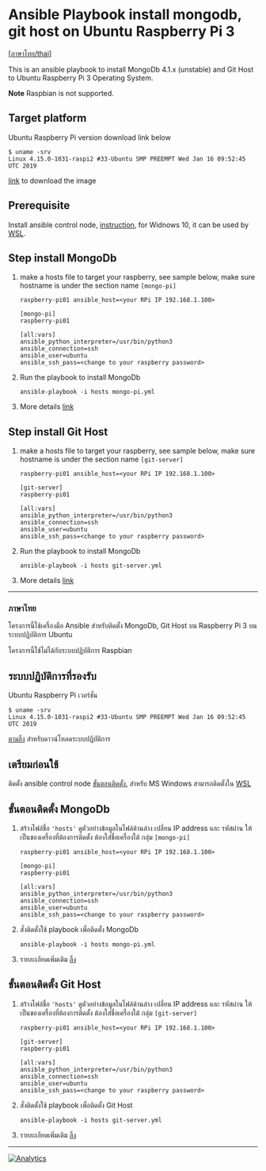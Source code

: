 # Ansible Playbook install mongodb, git host on Ubuntu Raspberry Pi 3
[[ภาษาไทย/thai](#ภาษาไทย)]

This is an ansible playbook to install MongoDb 4.1.x (unstable) and Git Host to Ubuntu Raspberry Pi 3 Operating System.

**Note** Raspbian is not supported.

## Target platform
Ubuntu Raspberry Pi version download link below 
```
$ uname -srv
Linux 4.15.0-1031-raspi2 #33-Ubuntu SMP PREEMPT Wed Jan 16 09:52:45 UTC 2019
```
[link](https://www.ubuntu.com/download/iot/raspberry-pi-2-3) to download the image

## Prerequisite
Install ansible control node, [instruction](https://docs.ansible.com/ansible/latest/installation_guide/intro_installation.html#control-node-requirements), for Widnows 10, it can be used by [WSL](https://docs.microsoft.com/en-us/windows/wsl/install-win10).

## Step install MongoDb
1. make a hosts file to target your raspberry, see sample below, make sure hostname is under the section name ```[mongo-pi]```
    ```
    raspberry-pi01 ansible_host=<your RPi IP 192.168.1.100>

    [mongo-pi]
    raspberry-pi01

    [all:vars]
    ansible_python_interpreter=/usr/bin/python3
    ansible_connection=ssh
    ansible_user=ubuntu
    ansible_ssh_pass=<change to your raspberry password>
    ```
1. Run the playbook to install MongoDb
    ```
    ansible-playbook -i hosts mongo-pi.yml
    ```
1. More details [link](roles/mongodb/README.md)

## Step install Git Host
1. make a hosts file to target your raspberry, see sample below, make sure hostname is under the section name ```[git-server]```
    ```
    raspberry-pi01 ansible_host=<your RPi IP 192.168.1.100>

    [git-server]
    raspberry-pi01

    [all:vars]
    ansible_python_interpreter=/usr/bin/python3
    ansible_connection=ssh
    ansible_user=ubuntu
    ansible_ssh_pass=<change to your raspberry password>
    ```
1. Run the playbook to install MongoDb
    ```
    ansible-playbook -i hosts git-server.yml
    ```
1. More details [link](roles/git-server/README.md)

---

### ภาษาไทย

โครงการนี้ใช้เครื่องมือ Ansible สำหรับติดตั้ง MongoDb, Git Host บน Raspberry Pi 3 บนระบบปฏิบัติการ Ubuntu

โครงการนี้ใช้ไม่ได้กับระบบปฏิบัติการ Raspbian

## ระบบปฏิบัติการที่รองรับ

Ubuntu Raspberry Pi เวอร์ชั่น
```
$ uname -srv
Linux 4.15.0-1031-raspi2 #33-Ubuntu SMP PREEMPT Wed Jan 16 09:52:45 UTC 2019
```
[ตามลิ้ง](https://www.ubuntu.com/download/iot/raspberry-pi-2-3) สำหรับดาวน์โหลดระบบปฏิบัติการ

## เตรียมก่อนใช้

ติดตั้ง ansible control node [ขั้นตอนติดตั้ง](https://docs.ansible.com/ansible/latest/installation_guide/intro_installation.html#control-node-requirements), สำหรับ MS Windows สามารถติดตั้งใน [WSL](https://docs.microsoft.com/en-us/windows/wsl/install-win10)

## ขั้นตอนติดตั้ง MongoDb

1. สร้างไฟล์ชื่อ ```'hosts'``` ดูตัวอย่างข้อมูลในไฟล์ด้านล่าง เปลี่ยน IP address และ รหัสผ่าน ให้เป็นของเครื่องที่ต้องการติดตั้ง ต้องใส่ชื่อเครื่องใต้ กลุ่ม ```[mongo-pi]```
    ```
    raspberry-pi01 ansible_host=<your RPi IP 192.168.1.100>

    [mongo-pi]
    raspberry-pi01

    [all:vars]
    ansible_python_interpreter=/usr/bin/python3
    ansible_connection=ssh
    ansible_user=ubuntu
    ansible_ssh_pass=<change to your raspberry password>
    ```
1. สั่งติดตั้งใช้ playbook เพื่อติดตั้ง MongoDb
    ```
    ansible-playbook -i hosts mongo-pi.yml
    ```
1. รายละเอียดเพิ่มเติม [ลิ้ง](roles/mongodb/README.md)

## ขั้นตอนติดตั้ง Git Host

1. สร้างไฟล์ชื่อ ```'hosts'``` ดูตัวอย่างข้อมูลในไฟล์ด้านล่าง เปลี่ยน IP address และ รหัสผ่าน ให้เป็นของเครื่องที่ต้องการติดตั้ง ต้องใส่ชื่อเครื่องใต้ กลุ่ม ```[git-server]```
    ```
    raspberry-pi01 ansible_host=<your RPi IP 192.168.1.100>

    [git-server]
    raspberry-pi01

    [all:vars]
    ansible_python_interpreter=/usr/bin/python3
    ansible_connection=ssh
    ansible_user=ubuntu
    ansible_ssh_pass=<change to your raspberry password>
    ```
1. สั่งติดตั้งใช้ playbook เพื่อติดตั้ง Git Host
    ```
    ansible-playbook -i hosts git-server.yml
    ```
1. รายละเอียดเพิ่มเติม [ลิ้ง](roles/git-server/README.md)

---
[![Analytics](https://ga-beacon.appspot.com/UA-140393747-1/welcome-page)](https://github.com/igrigorik/ga-beacon)
